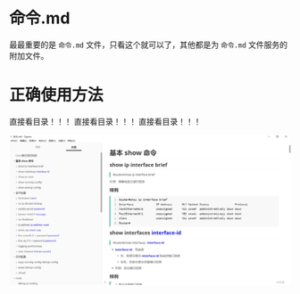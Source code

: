 # 命令.md

最最重要的是 `命令.md` 文件，只看这个就可以了，其他都是为 `命令.md` 文件服务的附加文件。

# 正确使用方法

直接看目录！！！
直接看目录！！！
直接看目录！！！

![image-20201221092841440](image/image-20201221092841440.png)

